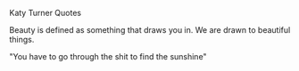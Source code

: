Katy Turner Quotes

Beauty is defined as something that draws you in. 
We are drawn to beautiful things. 

"You have to go through the shit to find the sunshine"
